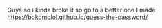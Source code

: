 Guys so i kinda broke it so go to a better one I made
https://bokomolol.github.io/guess-the-password/
